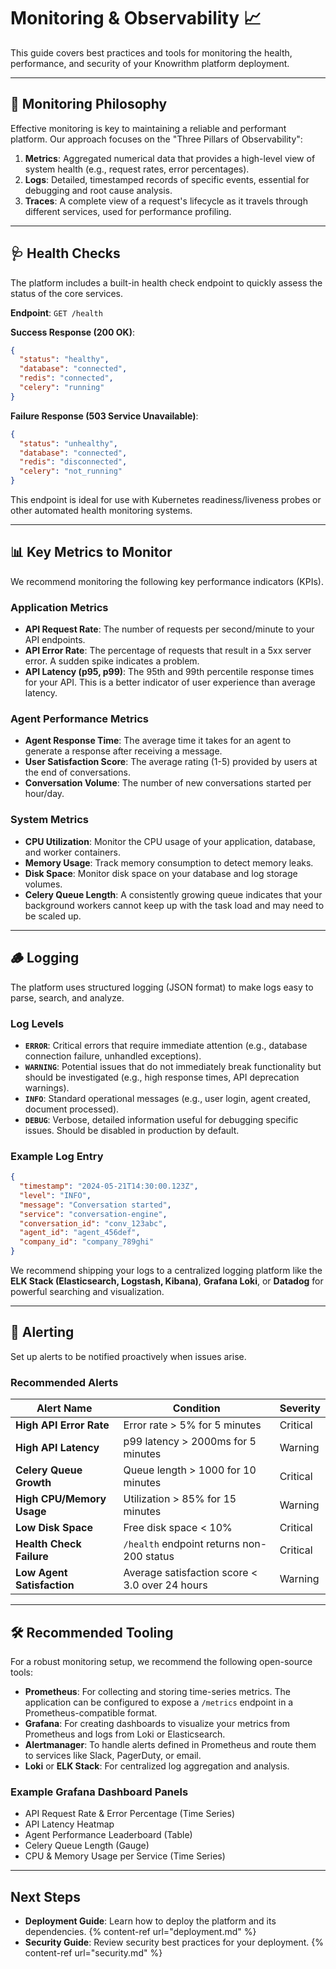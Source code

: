# Monitoring & Observability 📈

This guide covers best practices and tools for monitoring the health, performance, and security of your Knowrithm platform deployment.

---

## 🎯 Monitoring Philosophy

Effective monitoring is key to maintaining a reliable and performant platform. Our approach focuses on the "Three Pillars of Observability":

1.  **Metrics**: Aggregated numerical data that provides a high-level view of system health (e.g., request rates, error percentages).
2.  **Logs**: Detailed, timestamped records of specific events, essential for debugging and root cause analysis.
3.  **Traces**: A complete view of a request's lifecycle as it travels through different services, used for performance profiling.

---

## 🩺 Health Checks

The platform includes a built-in health check endpoint to quickly assess the status of the core services.

**Endpoint**: `GET /health`

**Success Response (200 OK)**:
```json
{
  "status": "healthy",
  "database": "connected",
  "redis": "connected",
  "celery": "running"
}
```

**Failure Response (503 Service Unavailable)**:
```json
{
  "status": "unhealthy",
  "database": "connected",
  "redis": "disconnected",
  "celery": "not_running"
}
```

This endpoint is ideal for use with Kubernetes readiness/liveness probes or other automated health monitoring systems.

---

## 📊 Key Metrics to Monitor

We recommend monitoring the following key performance indicators (KPIs).

### Application Metrics
-   **API Request Rate**: The number of requests per second/minute to your API endpoints.
-   **API Error Rate**: The percentage of requests that result in a 5xx server error. A sudden spike indicates a problem.
-   **API Latency (p95, p99)**: The 95th and 99th percentile response times for your API. This is a better indicator of user experience than average latency.

### Agent Performance Metrics
-   **Agent Response Time**: The average time it takes for an agent to generate a response after receiving a message.
-   **User Satisfaction Score**: The average rating (1-5) provided by users at the end of conversations.
-   **Conversation Volume**: The number of new conversations started per hour/day.

### System Metrics
-   **CPU Utilization**: Monitor the CPU usage of your application, database, and worker containers.
-   **Memory Usage**: Track memory consumption to detect memory leaks.
-   **Disk Space**: Monitor disk space on your database and log storage volumes.
-   **Celery Queue Length**: A consistently growing queue indicates that your background workers cannot keep up with the task load and may need to be scaled up.

---

## 🪵 Logging

The platform uses structured logging (JSON format) to make logs easy to parse, search, and analyze.

### Log Levels
-   **`ERROR`**: Critical errors that require immediate attention (e.g., database connection failure, unhandled exceptions).
-   **`WARNING`**: Potential issues that do not immediately break functionality but should be investigated (e.g., high response times, API deprecation warnings).
-   **`INFO`**: Standard operational messages (e.g., user login, agent created, document processed).
-   **`DEBUG`**: Verbose, detailed information useful for debugging specific issues. Should be disabled in production by default.

### Example Log Entry

```json
{
  "timestamp": "2024-05-21T14:30:00.123Z",
  "level": "INFO",
  "message": "Conversation started",
  "service": "conversation-engine",
  "conversation_id": "conv_123abc",
  "agent_id": "agent_456def",
  "company_id": "company_789ghi"
}
```

We recommend shipping your logs to a centralized logging platform like the **ELK Stack (Elasticsearch, Logstash, Kibana)**, **Grafana Loki**, or **Datadog** for powerful searching and visualization.

---

## 🔔 Alerting

Set up alerts to be notified proactively when issues arise.

### Recommended Alerts

| Alert Name | Condition | Severity |
|---|---|---|
| **High API Error Rate** | Error rate > 5% for 5 minutes | Critical |
| **High API Latency** | p99 latency > 2000ms for 5 minutes | Warning |
| **Celery Queue Growth** | Queue length > 1000 for 10 minutes | Critical |
| **High CPU/Memory Usage** | Utilization > 85% for 15 minutes | Warning |
| **Low Disk Space** | Free disk space < 10% | Critical |
| **Health Check Failure** | `/health` endpoint returns non-200 status | Critical |
| **Low Agent Satisfaction** | Average satisfaction score < 3.0 over 24 hours | Warning |

---

## 🛠️ Recommended Tooling

For a robust monitoring setup, we recommend the following open-source tools:

-   **Prometheus**: For collecting and storing time-series metrics. The application can be configured to expose a `/metrics` endpoint in a Prometheus-compatible format.
-   **Grafana**: For creating dashboards to visualize your metrics from Prometheus and logs from Loki or Elasticsearch.
-   **Alertmanager**: To handle alerts defined in Prometheus and route them to services like Slack, PagerDuty, or email.
-   **Loki** or **ELK Stack**: For centralized log aggregation and analysis.

### Example Grafana Dashboard Panels
-   API Request Rate & Error Percentage (Time Series)
-   API Latency Heatmap
-   Agent Performance Leaderboard (Table)
-   Celery Queue Length (Gauge)
-   CPU & Memory Usage per Service (Time Series)

---

## Next Steps

- **Deployment Guide**: Learn how to deploy the platform and its dependencies.
  {% content-ref url="deployment.md" %}
- **Security Guide**: Review security best practices for your deployment.
  {% content-ref url="security.md" %}